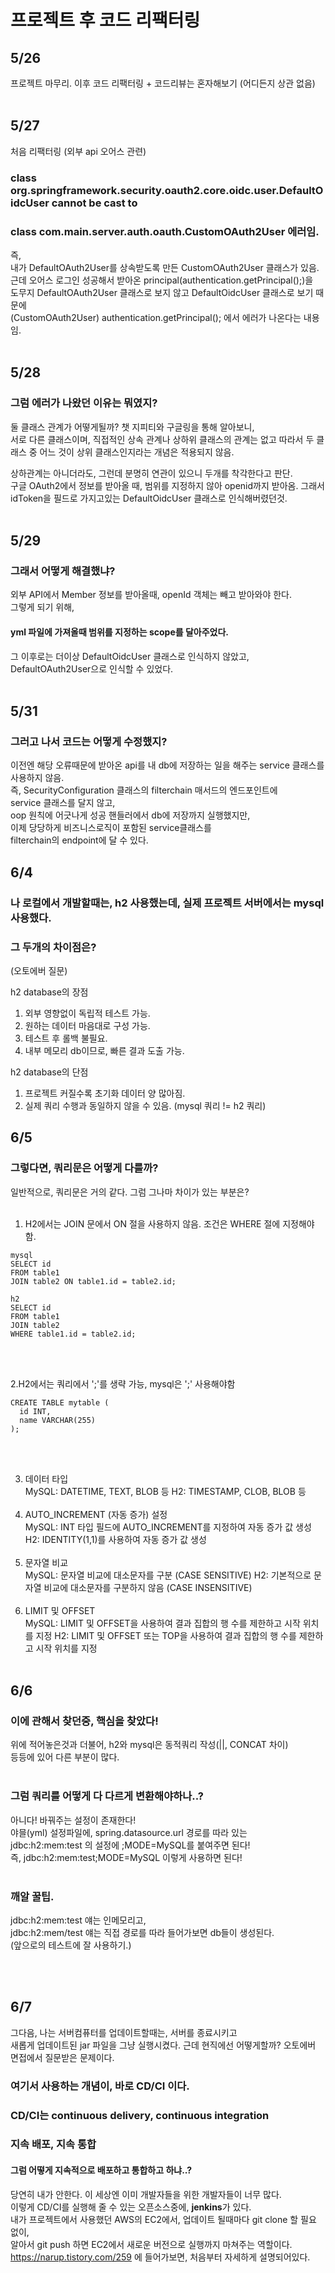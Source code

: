 # 프로젝트 후 코드 리팩터링

## 5/26  
프로젝트 마무리. 이후 코드 리팩터링 + 코드리뷰는 혼자해보기 (어디든지 상관 없음)<br/><br/>  

## 5/27
처음 리팩터링  (외부 api 오어스 관련)
### class org.springframework.security.oauth2.core.oidc.user.DefaultOidcUser cannot be cast to  
### class com.main.server.auth.oauth.CustomOAuth2User 에러임.  
즉,  
내가 DefaultOAuth2User를 상속받도록 만든 CustomOAuth2User 클래스가 있음.  
근데 오어스 로그인 성공해서 받아온 principal(authentication.getPrincipal();)을  
도무지  DefaultOAuth2User 클래스로 보지 않고 DefaultOidcUser 클래스로 보기 때문에  
(CustomOAuth2User) authentication.getPrincipal(); 에서 에러가 나온다는 내용임.<br/><br/>  

## 5/28  
### 그럼 에러가 나왔던 이유는 뭐였지?
둘 클래스 관계가 어떻게될까? 챗 지피티와 구글링을 통해 알아보니,  
서로 다른 클래스이며, 직접적인 상속 관계나 상하위 클래스의 관계는 없고 따라서 두 클래스 중 어느 것이 상위 클래스인지라는 개념은 적용되지 않음.  
  
상하관계는 아니더라도, 그런데 분명히 연관이 있으니 두개를 착각한다고 판단.  
구글 OAuth2에서 정보를 받아올 때, 범위를 지정하지 않아 openid까지 받아옴. 그래서 idToken을 필드로 가지고있는 DefaultOidcUser 클래스로 인식해버렸던것.<br/><br/>  
  
## 5/29  
### 그래서 어떻게 해결했냐?  
외부 API에서 Member 정보를 받아올때, openId 객체는 빼고 받아와야 한다.  
그렇게 되기 위해,  
#### yml 파일에 가져올때 범위를 지정하는 scope를 달아주었다.  
그 이후로는 더이상 DefaultOidcUser 클래스로 인식하지 않았고,  
DefaultOAuth2User으로 인식할 수 있었다.<br/><br/>  

## 5/31  
### 그러고 나서 코드는 어떻게 수정했지?
이전엔 해당 오류때문에 받아온 api를 내 db에 저장하는 일을 해주는 service 클래스를 사용하지 않음.   
즉, SecurityConfiguration 클래스의 filterchain 매서드의 엔드포인트에  
service 클래스를 달지 않고,  
oop 원칙에 어긋나게 성공 핸들러에서 db에 저장까지 실행했지만,  
이제 당당하게 비즈니스로직이 포함된 service클래스를  
filterchain의 endpoint에 달 수 있다.  

## 6/4
### 나 로컬에서 개발할때는, h2 사용했는데, 실제 프로젝트 서버에서는 mysql 사용했다.
### 그 두개의 차이점은?  
(오토에버 질문)

h2 database의 장점
1. 외부 영향없이 독립적 테스트 가능.
2. 원하는 데이터 마음대로 구성 가능.
3. 테스트 후 롤백 불필요.
4. 내부 메모리 db이므로, 빠른 결과 도출 가능.

h2 database의 단점
1. 프로젝트 커질수록 초기화 데이터 양 많아짐.
2. 실제 쿼리 수행과 동일하지 않을 수 있음. (mysql 쿼리 != h2 쿼리)


## 6/5
### 그렇다면, 쿼리문은 어떻게 다를까?
일반적으로, 쿼리문은 거의 같다. 그럼 그나마 차이가 있는 부분은?
<br/><br/>

1. H2에서는 JOIN 문에서 ON 절을 사용하지 않음. 조건은 WHERE 절에 지정해야 함.  

```agsl
mysql
SELECT id
FROM table1
JOIN table2 ON table1.id = table2.id;
```

```agsl
h2
SELECT id
FROM table1
JOIN table2
WHERE table1.id = table2.id;
```  
<br/><br/>

2.H2에서는 쿼리에서 ';'를 생략 가능, mysql은 ';' 사용해야함
```agsl
CREATE TABLE mytable (
  id INT,
  name VARCHAR(255)
);
```
<br/><br/>  

3. 데이터 타입<br/>
   MySQL: DATETIME, TEXT, BLOB 등
   H2: TIMESTAMP, CLOB, BLOB 등
<br/><br/>
4. AUTO_INCREMENT (자동 증가) 설정<br/>
   MySQL: INT 타입 필드에 AUTO_INCREMENT를 지정하여 자동 증가 값 생성
   H2: IDENTITY(1,1)를 사용하여 자동 증가 값 생성
<br/><br/>
5. 문자열 비교<br/>
   MySQL: 문자열 비교에 대소문자를 구분 (CASE SENSITIVE)
   H2: 기본적으로 문자열 비교에 대소문자를 구분하지 않음 (CASE INSENSITIVE)
   <br/><br/>
6. LIMIT 및 OFFSET</br>
   MySQL: LIMIT 및 OFFSET을 사용하여 결과 집합의 행 수를 제한하고 시작 위치를 지정
   H2: LIMIT 및 OFFSET 또는 TOP을 사용하여 결과 집합의 행 수를 제한하고 시작 위치를 지정
   <br/><br/>

## 6/6
### 이에 관해서 찾던중, 핵심을 찾았다!
위에 적어놓은것과 더불어, h2와 mysql은 동적쿼리 작성(||, CONCAT 차이)  
등등에 있어 다른 부분이 많다.
<br/><br/>
### 그럼 쿼리를 어떻게 다 다르게 변환해야하나..?
아니다! 바꿔주는 설정이 존재한다!  
야믈(yml) 설정파일에, spring.datasource.url 경로를 따라 있는  
jdbc:h2:mem:test 의 설정에 ;MODE=MySQL를 붙여주면 된다!  
즉, jdbc:h2:mem:test;MODE=MySQL 이렇게 사용하면 된다!
<br/><br/>
### 깨알 꿀팁.  
jdbc:h2:mem:test 얘는 인메모리고,  
jdbc:h2:mem/test 얘는 직접 경로를 따라 들어가보면 db들이 생성된다.  
(앞으로의 테스트에 잘 사용하기.)  

<br/><br/>

## 6/7
그다음, 나는 서버컴퓨터를 업데이트할때는, 서버를 종료시키고  
새롭게 업데이트된 jar 파일을 그냥 실행시켰다. 근데 현직에선 어떻게할까?
오토에버 면접에서 질문받은 문제이다.  

### 여기서 사용하는 개념이, 바로 CD/CI 이다.
### CD/CI는 continuous delivery, continuous integration
### 지속 배포, 지속 통합  
#### 그럼 어떻게 지속적으로 배포하고 통합하고 하냐..?
당연히 내가 안한다. 이 세상엔 이미 개발자들을 위한 개발자들이 너무 많다.  
이렇게 CD/CI를 실행해 줄 수 있는 오픈소스중에, **jenkins**가 있다.  
내가 프로젝트에서 사용했던 AWS의 EC2에서, 업데이트 될때마다 git clone 할 필요 없이,  
알아서  git push 하면 EC2에서 새로운 버전으로 실행까지 마쳐주는 역할이다.  
https://narup.tistory.com/259 에 들어가보면, 처음부터 자세하게 설명되어있다.  
